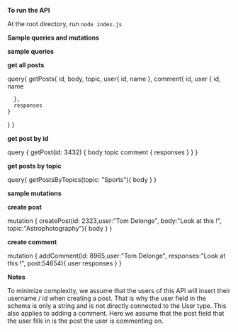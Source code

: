 **To run the API**

At the root directory, run `node index.js`

**Sample queries and mutations**


**sample queries**



**get all posts**


query{
  getPosts{
    id,
    body,
    topic,
    user{
      id,
      name
    },
    comment{
      id,
      user
      {
        id,
        name
        
      },
      responses
    }
  }
}


**get post by id**


query {
  getPost(id: 3432) {
    body
    topic
    comment {
      responses
    }
  }
}



**get posts by topic**


query{
  getPostsByTopics(topic: "Sports"){
body
  }
}



**sample mutations**


**create post**




mutation {
  createPost(id: 2323,user:"Tom Delonge", body:"Look at this !", topic:"Astrophotography"){
    body
  }
}



**create comment**



mutation {
  addComment(id: 8965,user:"Tom Delonge", responses:"Look at this !", post:54654){
    user
    responses
  }
}






**Notes**

To minimize complexity, we assume that the users of this API will insert their username / id when creating a post. That is why the
user field in the schema is only a string and is not directly connected to the User type.
This also applies to adding a comment. Here we assume that the post field that the user fills in is the post the user is commenting on.
